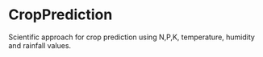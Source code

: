 # CropPrediction
Scientific approach for crop prediction using N,P,K, temperature, humidity and rainfall values.
